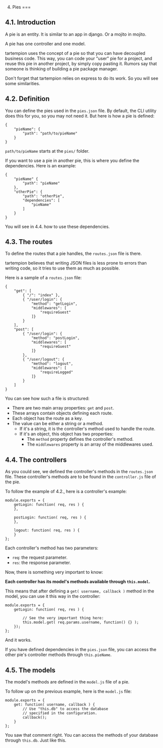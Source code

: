 4. Pies
===

4.1. Introduction
---

A pie is an entity. It is similar to an app in django. Or a mojito in mojito.

A pie has one controller and one model.

tartempion uses the concept of a pie so that you can have decoupled business code.
This way, you can code your "user" pie for a project, and reuse this pie in another
project, by simply copy pasting it. Rumors say that someone is thinking of building
a pie package manager.

Don't forget that tartempion relies on express to do its work. So you will see some
similarities.

4.2. Definition
---

You can define the pies used in the `pies.json` file. By default, the CLI utility
does this for you, so you may not need it. But here is how a pie is defined:

    {
        "pieName": {
            "path": "path/to/pieName"
        }
    }

`path/to/pieName` starts at the `pies/` folder.

If you want to use a pie in another pie, this is where you define the dependencies.
Here is an example:

    {
        "pieName" {
            "path": "pieName"
        },
        "otherPie": {
            "path": "otherPie",
            "dependencies": [
                "pieName"
            ]
        }
    }

You will see in 4.4. how to use these dependencies.

4.3. The routes
---

To define the routes that a pie handles, the `routes.json` file is there.

tartempion believes that writing JSON files is less prone to errors than writing
code, so it tries to use them as much as possible.

Here is a sample of a `routes.json` file:

    {
        "get": [
            { "/": "index" },
            { "/user/login": {
                "method": "getLogin",
                "middlewares": [
                    "requireGuest"
                ]}
            }
        ],
        "post": [
            { "/user/login": {
                "method": "postLogin",
                "middlewares": [
                    "requireGuest"
                ]}
            },
            { "/user/logout": {
                "method": "logout",
                "middlewares": [
                    "requireLogged"
                ]}
            }
        ]
    }

You can see how such a file is structured:

- There are two main array properties: `get` and `post`.
- These arrays contain objects defining each route.
- Each object has the route as a key.
- The value can be either a string or a method.
    - If it's a string, it is the controller's method used to handle the route.
    - If it's an object, this object has two properties:
        - The `method` property defines the controller's method.
        - The `middlewares` property is an array of the middlewares used.

4.4. The controllers
---

As you could see, we defined the controller's methods in the `routes.json` file.
These controller's methods are to be found in the `controller.js` file of the pie.

To follow the example of 4.2., here is a controller's example:

    module.exports = {
        getLogin: function( req, res ) {
        },

        postLogin: function( req, res ) {
        },

        logout: function( req, res ) {
        }
    };

Each controller's method has two parameters:

- `req`: the request parameter.
- `res`: the response parameter.

Now, there is something very important to know:

**Each controller has its model's methods available through `this.model`.**

This means that after defining a `get( username, callback )` method in the model,
you can use it this way in the controller:

    module.exports = {
        getLogin: function( req, res ) {

            // See the very important thing here:
            this.model.get( req.params.username, function() {} );
        });
    };

And it works.

If you have defined dependencies in the `pies.json` file, you can access the other
pie's controller methods through `this.pieName`.

4.5. The models
---

The model's methods are defined in the `model.js` file of a pie.

To follow up on the previous example, here is the `model.js` file:

    module.exports = {
        get: function( username, callback ) {
            // Use "this.db" to access the database
            // specified in the configuration.
            callback();
        }
    };

You saw that comment right. You can access the methods of your database
through `this.db`. Just like this.

